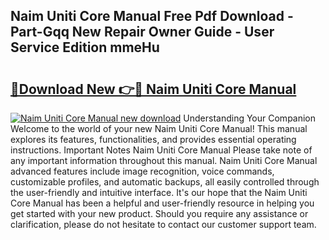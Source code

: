 ## Naim Uniti Core Manual Free Pdf Download - Part-Gqq New Repair Owner Guide - User Service Edition mmeHu

# <h2><a href="http://cf23291.oget.top/?id=Naim+Uniti+Core+Manual">🔗Download New 👉🔴 Naim Uniti Core Manual</a></h2>

[![Naim Uniti Core Manual new download](https://i.imgur.com/5g1atiW.png)](http://cf23291.oget.top/?id=Naim+Uniti+Core+Manual)
Understanding Your Companion Welcome to the world of your new Naim Uniti Core Manual! This manual explores its features, functionalities, and provides essential operating instructions. Important Notes Naim Uniti Core Manual Please take note of any important information throughout this manual. Naim Uniti Core Manual advanced features include image recognition, voice commands, customizable profiles, and automatic backups, all easily controlled through the user-friendly and intuitive interface. It's our hope that the Naim Uniti Core Manual has been a helpful and user-friendly resource in helping you get started with your new product. Should you require any assistance or clarification, please do not hesitate to contact our customer support team.
